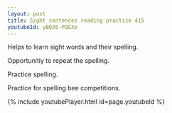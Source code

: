 ```yaml
---
layout: post
title: Sight sentences reading practice 415
youtubeId: yBQ30-PQGXo
---
```

 
 
Helps to learn sight words and their spelling.

Opportunitiy to repeat the spelling. 

Practice spelling. 
 
Practice for spelling bee competitions. 
 
{% include youtubePlayer.html id=page.youtubeId %}
 
 
